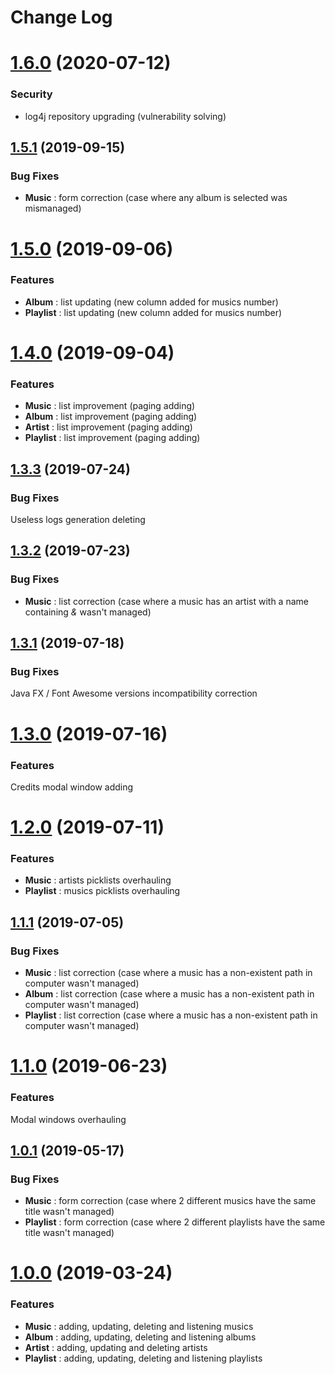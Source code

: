# Change Log

# [1.6.0](https://github.com/badgones69/WebMusic/tree/1.6.0) (2020-07-12)

### Security

* log4j repository upgrading (vulnerability solving)

## [1.5.1](https://github.com/badgones69/WebMusic/tree/1.5.1) (2019-09-15)

### Bug Fixes

* **Music** : form correction (case where any album is selected was mismanaged)

# [1.5.0](https://github.com/badgones69/WebMusic/tree/1.5.0) (2019-09-06)

### Features

* **Album** : list updating (new column added for musics number)
* **Playlist** : list updating (new column added for musics number)

# [1.4.0](https://github.com/badgones69/WebMusic/tree/1.4.0) (2019-09-04)

### Features

* **Music** : list improvement (paging adding)
* **Album** : list improvement (paging adding)
* **Artist** : list improvement (paging adding)
* **Playlist** : list improvement (paging adding)

## [1.3.3](https://github.com/badgones69/WebMusic/tree/1.3.3) (2019-07-24)

### Bug Fixes

Useless logs generation deleting

## [1.3.2](https://github.com/badgones69/WebMusic/tree/1.3.2) (2019-07-23)

### Bug Fixes

* **Music** : list correction (case where a music has an artist with a name containing _&_ wasn't managed)

## [1.3.1](https://github.com/badgones69/WebMusic/tree/1.3.1) (2019-07-18)

### Bug Fixes

Java FX / Font Awesome versions incompatibility correction

# [1.3.0](https://github.com/badgones69/WebMusic/tree/1.3.0) (2019-07-16)

### Features

Credits modal window adding

# [1.2.0](https://github.com/badgones69/WebMusic/tree/1.2.0) (2019-07-11)

### Features

* **Music** : artists picklists overhauling
* **Playlist** : musics picklists overhauling

## [1.1.1](https://github.com/badgones69/WebMusic/tree/1.1.1) (2019-07-05)

### Bug Fixes

* **Music** : list correction (case where a music has a non-existent path in computer wasn't managed)
* **Album** : list correction (case where a music has a non-existent path in computer wasn't managed)
* **Playlist** : list correction (case where a music has a non-existent path in computer wasn't managed)

# [1.1.0](https://github.com/badgones69/WebMusic/tree/1.1.0) (2019-06-23)

### Features

Modal windows overhauling

## [1.0.1](https://github.com/badgones69/WebMusic/tree/1.0.1) (2019-05-17)

### Bug Fixes

* **Music** : form correction (case where 2 different musics have the same title wasn't managed) 
* **Playlist** : form correction (case where 2 different playlists have the same title wasn't managed) 

# [1.0.0](https://github.com/badgones69/WebMusic/tree/1.0.0) (2019-03-24)

### Features

* **Music** : adding, updating, deleting and listening musics
* **Album** : adding, updating, deleting and listening albums
* **Artist** : adding, updating and deleting artists
* **Playlist** : adding, updating, deleting and listening playlists
